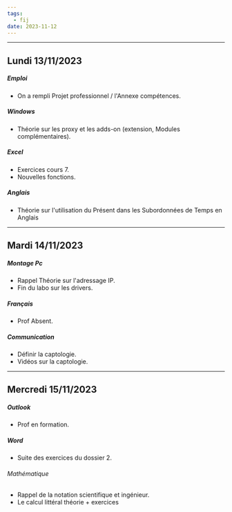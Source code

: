 ```yaml
---
tags:
  - fij
date: 2023-11-12
---
```

---
## Lundi 13/11/2023
##### Emploi
- On a rempli Projet professionnel  / l'Annexe compétences. 
##### Windows
- Théorie sur les proxy et les adds-on (extension, Modules complémentaires).
##### Excel
- Exercices cours 7.
- Nouvelles fonctions.
##### Anglais
- Théorie sur l'utilisation du Présent dans les Subordonnées de Temps en Anglais

---

## Mardi 14/11/2023

##### Montage Pc
- Rappel Théorie sur l'adressage IP.
- Fin du labo sur les drivers.
##### Français
- Prof Absent.
##### Communication
- Définir la captologie.
- Vidéos sur la captologie.

---

## Mercredi 15/11/2023
##### Outlook 
- Prof en formation.
##### Word
- Suite des exercices du dossier 2.
###### Mathématique 
- Rappel de la notation scientifique et ingénieur.
- Le calcul littéral théorie + exercices 